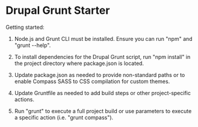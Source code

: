 Drupal Grunt Starter
===

Getting started:

1. Node.js and Grunt CLI must be installed. Ensure you can run "npm" and "grunt --help".

1. To install dependencies for the Drupal Grunt script, run "npm install" in the project directory where package.json is located.

1. Update package.json as needed to provide non-standard paths or to enable Compass SASS to CSS compilation for custom themes.

1. Update Gruntfile as needed to add build steps or other project-specific actions.

1. Run "grunt" to execute a full project build or use parameters to execute a specific action (i.e. "grunt compass").
